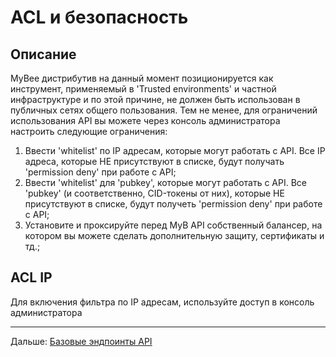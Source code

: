 # ACL и безопасность

## Описание

MyBee дистрибутив на данный момент позиционируется как инструмент, применяемый в 'Trusted environments' и частной инфраструктуре и по этой причине, не должен быть использован в публичных сетях общего пользования. Тем не менее, для ограничений использования API вы можете через консоль администратора настроить следующие ограничения:

1) Ввести 'whitelist' по IP адресам, которые могут работать с API. Все IP адреса, которые НЕ присутствуют в списке, будут получать 'permission deny' при работе с API;
2) Ввести 'whitelist' для 'pubkey', которые могут работать с API. Все 'pubkey' (и соответственно, CID-токены от них), которые НЕ присутствуют в списке, будут получеть 'permission deny' при работе с API;
3) Установите и проксируйте перед MyB API собственный балансер, на котором вы можете сделать дополнительную защиту, сертификаты и тд.;

## ACL IP

Для включения фильтра по IP адресам, используйте доступ в консоль администратора


---

Дальше: [Базовые эндпоинты API](api.md)
